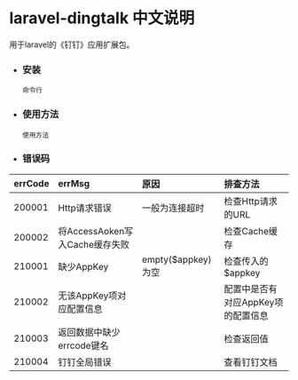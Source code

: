 # laravel-dingtalk 中文说明

用于laravel的《钉钉》应用扩展包。


- ### 安装
  ```
  命令行
  ```
- ### 使用方法
  ```
  使用方法
  ```

- ### 错误码

|errCode|errMsg|原因|排查方法|
|:----|:----|:----|:----|
|200001|Http请求错误|一般为连接超时|检查Http请求的URL|
|200002|将AccessAoken写入Cache缓存失败||检查Cache缓存|
|210001|缺少AppKey|empty($appkey)为空|检查传入的\$appkey
|210002|无该AppKey项对应配置信息||配置中是否有对应AppKey项的配置信息
|210003|返回数据中缺少errcode键名||检查返回值|
|210004|钉钉全局错误||查看钉钉文档|








